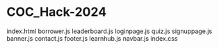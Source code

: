 # COC_Hack-2024
index.html
borrower.js
leaderboard.js
loginpage.js
quiz.js
signuppage.js
banner.js
contact.js
footer.js
learnhub.js
navbar.js
index.css
